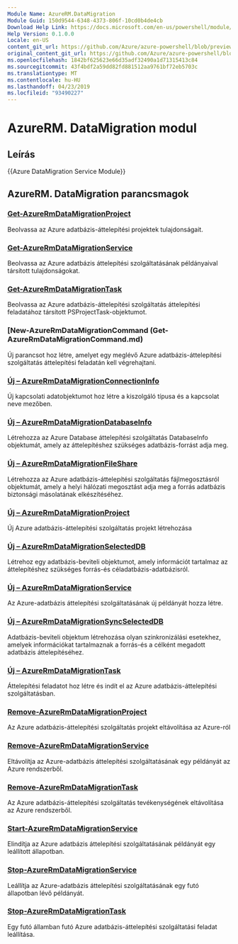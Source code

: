 ```yaml
---
Module Name: AzureRM.DataMigration
Module Guid: 150d9544-6348-4373-806f-10cd0b4de4cb
Download Help Link: https://docs.microsoft.com/en-us/powershell/module/azurerm.datamigration
Help Version: 0.1.0.0
Locale: en-US
content_git_url: https://github.com/Azure/azure-powershell/blob/preview/src/ResourceManager/DataMigration/Commands.DataMigration/help/AzureRM.DataMigration.md
original_content_git_url: https://github.com/Azure/azure-powershell/blob/preview/src/ResourceManager/DataMigration/Commands.DataMigration/help/AzureRM.DataMigration.md
ms.openlocfilehash: 1842bf625623e66d35adf32490a1d71315413c84
ms.sourcegitcommit: 43f4bdf2a59dd82fd881512aa9761bf72eb5703c
ms.translationtype: MT
ms.contentlocale: hu-HU
ms.lasthandoff: 04/23/2019
ms.locfileid: "93490227"
---
```

# AzureRM. DataMigration modul
## Leírás
{{Azure DataMigration Service Module}}

## AzureRM. DataMigration parancsmagok
### [Get-AzureRmDataMigrationProject](Get-AzureRmDataMigrationProject.md)
Beolvassa az Azure adatbázis-áttelepítési projektek tulajdonságait.

### [Get-AzureRmDataMigrationService](Get-AzureRmDataMigrationService.md)
Beolvassa az Azure adatbázis áttelepítési szolgáltatásának példányaival társított tulajdonságokat. 

### [Get-AzureRmDataMigrationTask](Get-AzureRmDataMigrationTask.md)
Beolvassa az Azure adatbázis-áttelepítési szolgáltatás áttelepítési feladatához társított PSProjectTask-objektumot.

### [New-AzureRmDataMigrationCommand (Get-AzureRmDataMigrationCommand.md)
Új parancsot hoz létre, amelyet egy meglévő Azure adatbázis-áttelepítési szolgáltatás áttelepítési feladatán kell végrehajtani.

### [Új – AzureRmDataMigrationConnectionInfo](New-AzureRmDataMigrationConnectionInfo.md)
Új kapcsolati adatobjektumot hoz létre a kiszolgáló típusa és a kapcsolat neve mezőben.

### [Új – AzureRmDataMigrationDatabaseInfo](New-AzureRmDataMigrationDatabaseInfo.md)
Létrehozza az Azure Database áttelepítési szolgáltatás DatabaseInfo objektumát, amely az áttelepítéshez szükséges adatbázis-forrást adja meg.

### [Új – AzureRmDataMigrationFileShare](New-AzureRmDataMigrationFileShare.md)
Létrehozza az Azure adatbázis-áttelepítési szolgáltatás fájlmegosztásról objektumát, amely a helyi hálózati megosztást adja meg a forrás adatbázis biztonsági másolatának elkészítéséhez.

### [Új – AzureRmDataMigrationProject](New-AzureRmDataMigrationProject.md)
Új Azure adatbázis-áttelepítési szolgáltatás projekt létrehozása

### [Új – AzureRmDataMigrationSelectedDB](New-AzureRmDataMigrationSelectedDB.md)
Létrehoz egy adatbázis-beviteli objektumot, amely információt tartalmaz az áttelepítéshez szükséges forrás-és céladatbázis-adatbázisról.

### [Új – AzureRmDataMigrationService](New-AzureRmDataMigrationService.md)
Az Azure-adatbázis áttelepítési szolgáltatásának új példányát hozza létre.

### [Új – AzureRmDataMigrationSyncSelectedDB](New-AzureRmDataMigrationSyncSelectedDB.md)
Adatbázis-beviteli objektum létrehozása olyan szinkronizálási esetekhez, amelyek információkat tartalmaznak a forrás-és a célként megadott adatbázis áttelepítéséhez.

### [Új – AzureRmDataMigrationTask](New-AzureRmDataMigrationTask.md)
Áttelepítési feladatot hoz létre és indít el az Azure adatbázis-áttelepítési szolgáltatásban.

### [Remove-AzureRmDataMigrationProject](Remove-AzureRmDataMigrationProject.md)
Az Azure adatbázis-áttelepítési szolgáltatás projekt eltávolítása az Azure-ról

### [Remove-AzureRmDataMigrationService](Remove-AzureRmDataMigrationService.md)
Eltávolítja az Azure-adatbázis áttelepítési szolgáltatásának egy példányát az Azure rendszerből.

### [Remove-AzureRmDataMigrationTask](Remove-AzureRmDataMigrationTask.md)
Az Azure adatbázis-áttelepítési szolgáltatás tevékenységének eltávolítása az Azure rendszerből.

### [Start-AzureRmDataMigrationService](Start-AzureRmDataMigrationService.md)
Elindítja az Azure adatbázis áttelepítési szolgáltatásának példányát egy leállított állapotban. 

### [Stop-AzureRmDataMigrationService](Stop-AzureRmDataMigrationService.md)
Leállítja az Azure-adatbázis áttelepítési szolgáltatásának egy futó állapotban lévő példányát.

### [Stop-AzureRmDataMigrationTask](Stop-AzureRmDataMigrationTask.md)
Egy futó államban futó Azure adatbázis-áttelepítési szolgáltatási feladat leállítása.

